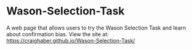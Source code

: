 # Wason-Selection-Task
A web page that allows users to try the Wason Selection Task and learn about confirmation bias.
View the site at: https://craighaber.github.io/Wason-Selection-Task/

